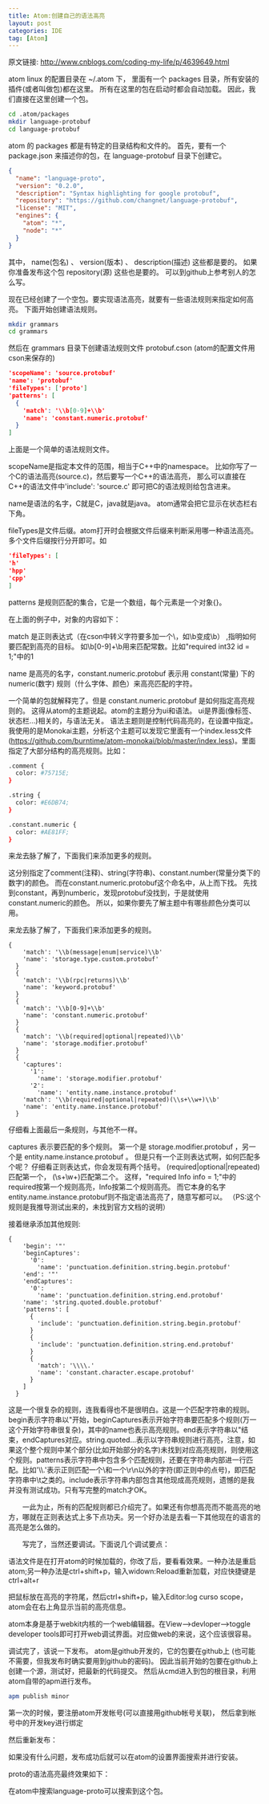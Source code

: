 ```yaml
---
title: Atom:创建自己的语法高亮
layout: post
categories: IDE
tag: [Atom]
---
```


原文链接: http://www.cnblogs.com/coding-my-life/p/4639649.html


atom linux 的配置目录在 ~/.atom 下，
里面有一个 packages 目录，所有安装的插件(或者叫做包)都在这里。
所有在这里的包在启动时都会自动加载。
因此，我们直接在这里创建一个包。

```bash
cd .atom/packages
mkdir language-protobuf
cd language-protobuf
```

atom 的 packages 都是有特定的目录结构和文件的。 
首先，要有一个 package.json 来描述你的包，在 language-protobuf 目录下创建它。

```json
{
  "name": "language-proto",
  "version": "0.2.0",
  "description": "Syntax highlighting for google protobuf",
  "repository": "https://github.com/changnet/language-protobuf",
  "license": "MIT",
  "engines": {
    "atom": "*",
    "node": "*"
  }
}
```

其中， name(包名) 、 version(版本) 、 description(描述) 这些都是要的。
如果你准备发布这个包 repository(源) 这些也是要的。
可以到github上参考别人的怎么写。

现在已经创建了一个空包。要实现语法高亮，就要有一些语法规则来指定如何高亮。
下面开始创建语法规则。

```bash
mkdir grammars
cd grammars
```

然后在 grammars 目录下创建语法规则文件 protobuf.cson (atom的配置文件用cson来保存的)

```json
'scopeName': 'source.protobuf'
'name': 'protobuf'
'fileTypes': ['proto']
'patterns': [
  {
    'match': '\\b[0-9]+\\b'
    'name': 'constant.numeric.protobuf'
  }
]
```

上面是一个简单的语法规则文件。

scopeName是指定本文件的范围，相当于C++中的namespace。
比如你写了一个C的语法高亮(source.c)，然后要写一个C++的语法高亮，
那么可以直接在C++的语法文件中'include': 'source.c'
即可把C的语法规则给包含进来。

name是语法的名字，C就是C，java就是java。
atom通常会把它显示在状态栏右下角。

fileTypes是文件后缀。atom打开时会根据文件后缀来判断采用哪一种语法高亮。
多个文件后缀按行分开即可。如

```json
'fileTypes': [
'h'
'hpp'
'cpp'
]
```

patterns 是规则匹配的集合，它是一个数组，每个元素是一个对象{}。

在上面的例子中，对象的内容如下：

match 是正则表达式（在cson中转义字符要多加一个\，如\b变成\\b）
,指明如何要匹配到高亮的目标。
如\\b[0-9]+\\b用来匹配常数。比如"required int32 id = 1;"中的1

name 是高亮的名字，constant.numeric.protobuf 
表示用 constant(常量) 下的 numeric(数字) 规则（什么字体、颜色）来高亮匹配的字符。

一个简单的包就解释完了。但是
constant.numeric.protobuf
是如何指定高亮规则的。
这得从atom的主题说起。atom的主题分为ui和语法。
ui是界面(像标签、状态栏...)相关的，与语法无关。
语法主题则是控制代码高亮的，在设置中指定。
我使用的是Monokai主题，分析这个主题可以发现它里面有一个index.less文件(https://github.com/burntime/atom-monokai/blob/master/index.less)。里面指定了大部分结构的高亮规则。比如：

```bash
.comment {
  color: #75715E;
}

.string {
  color: #E6DB74;
}

.constant.numeric {
  color: #AE81FF;
}
```

来龙去脉了解了，下面我们来添加更多的规则。

这分别指定了comment(注释)、string(字符串)、constant.number(常量分类下的数字)的颜色。
而在constant.numeric.protobuf这个命名中，从上而下找。
先找到constant，再到numberic，发现protobuf没找到，于是就使用constant.numeric的颜色。
所以，如果你要先了解主题中有哪些颜色分类可以用。

来龙去脉了解了，下面我们来添加更多的规则。

```josn
{
    'match': '\\b(message|enum|service)\\b'
    'name': 'storage.type.custom.protobuf'
  }
  {
    'match': '\\b(rpc|returns)\\b'
    'name': 'keyword.protobuf'
  }
  {
    'match': '\\b[0-9]+\\b'
    'name': 'constant.numeric.protobuf'
  }
  {
    'match': '\\b(required|optional|repeated)\\b'
    'name': 'storage.modifier.protobuf'
  }
  {
    'captures':
      '1':
        'name': 'storage.modifier.protobuf'
      '2':
        'name': 'entity.name.instance.protobuf'
    'match': '\\b(required|optional|repeated)(\\s+\\w+)\\b'
    'name': 'entity.name.instance.protobuf'
  }
```

仔细看上面最后一条规则，与其他不一样。

captures 表示要匹配的多个规则。
第一个是 storage.modifier.protobuf ，另一个是 entity.name.instance.protobuf 。 
但是只有一个正则表达式啊，如何匹配多个呢？
仔细看正则表达式，你会发现有两个括号。
(required|optional|repeated)匹配第一个，
(\\s+\\w+)匹配第二个。
这样，"required Info info = 1;"中的required按第一个规则高亮，Info按第二个规则高亮。
而它本身的名字entity.name.instance.protobuf则不指定语法高亮了，随意写都可以。
（PS:这个规则是我推导测试出来的，未找到官方文档的说明）

接着继承添加其他规则:

```josn
{
    'begin': '"'
    'beginCaptures':
      '0':
        'name': 'punctuation.definition.string.begin.protobuf'
    'end': '"'
    'endCaptures':
      '0':
        'name': 'punctuation.definition.string.end.protobuf'
    'name': 'string.quoted.double.protobuf'
    'patterns': [
      {
        'include': 'punctuation.definition.string.begin.protobuf'
      }
      {
        'include': 'punctuation.definition.string.end.protobuf'
      }
      {
        'match': '\\\\.'
        'name': 'constant.character.escape.protobuf'
      }
    ]
  }
```

这是一个很复杂的规则，连我看得也不是很明白。这是一个匹配字符串的规则。begin表示字符串以"开始，beginCaptures表示开始字符串要匹配多个规则(万一这个开始字符串很复杂)，其中的name也表示高亮规则。end表示字符串以"结束，endCaptures对应。string.quoted...表示以字符串规则进行高亮，注意，如果这个整个规则中某个部分(比如开始部分的名字)未找到对应高亮规则，则使用这个规则。patterns表示字符串中包含多个匹配规则，还要在字符串内部进一行匹配。比如'\\\\.'表示正则匹配一个\和一个\r\n以外的字符(即正则中的点号)，即匹配字符串中\t之类的。include表示字符串内部包含其他现成高亮规则，遗憾的是我并没有测试成功。只有写完整的match才OK。

　　一此为止，所有的匹配规则都已介绍完了。如果还有你想高亮而不能高亮的地方，哪就在正则表达式上多下点功夫。另一个好办法是去看一下其他现在的语言的高亮是怎么做的。

　　写完了，当然还要调试。下面说几个调试要点：

语法文件是在打开atom的时候加载的，你改了后，要看看效果。一种办法是重启atom;另一种办法是ctrl+shift+p，输入widown:Reload重新加载，对应快捷键是ctrl+alt+r

把鼠标放在高亮的字符尾，然后ctrl+shift+p，输入Editor:log curso scope，atom会在右上角显示当前的高亮信息。

atom本身是基于webkit内核的一个web编辑器。在View-->devloper-->toggle developer tools即可打开web调试界面。对应做web的来说，这个应该很容易。

调试完了，该说一下发布。
atom是github开发的，它的包要在github上
(也可能不需要，但我发布时确实要用到github的密码)。
因此当前开始的包要在github上创建一个源，测试好，把最新的代码提交。
然后从cmd进入到包的根目录，利用atom自带的apm进行发布。

```bash
apm publish minor
```

第一次的时候，要注册atom开发帐号(可以直接用github帐号关联)，
然后拿到帐号中的开发key进行绑定

然后重新发布：

如果没有什么问题，发布成功后就可以在atom的设置界面搜索并进行安装。

proto的语法高亮最终效果如下：

在atom中搜索language-proto可以搜索到这个包。